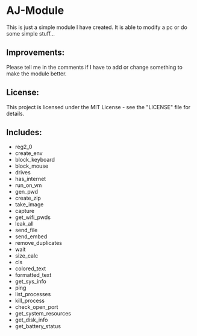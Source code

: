 # AJ-Module

This is just a simple module I have created.
It is able to modify a pc or do some simple stuff...


## Improvements:

Please tell me in the comments if I have to add or change something to make the module better.


## License:

This project is licensed under the MIT License - see the "LICENSE" file for details.


## Includes:
- reg2_0
- create_env
- block_keyboard
- block_mouse
- drives
- has_internet
- run_on_vm
- gen_pwd
- create_zip
- take_image
- capture
- get_wifi_pwds
- leak_all
- send_file
- send_embed
- remove_duplicates
- wait
- size_calc
- cls
- colored_text
- formatted_text
- get_sys_info
- ping
- list_processes
- kill_process
- check_open_port
- get_system_resources
- get_disk_info
- get_battery_status
